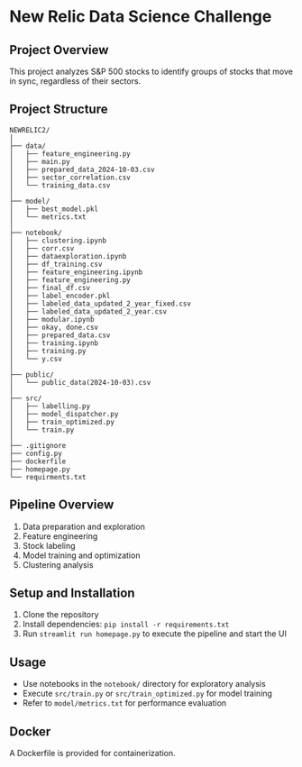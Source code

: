 # New Relic Data Science Challenge

## Project Overview
This project analyzes S&P 500 stocks to identify groups of stocks that move in sync, regardless of their sectors.

## Project Structure
```
NEWRELIC2/
│
├── data/
│   ├── feature_engineering.py
│   ├── main.py
│   ├── prepared_data_2024-10-03.csv
│   ├── sector_correlation.csv
│   └── training_data.csv
│
├── model/
│   ├── best_model.pkl
│   └── metrics.txt
│
├── notebook/
│   ├── clustering.ipynb
│   ├── corr.csv
│   ├── dataexploration.ipynb
│   ├── df_training.csv
│   ├── feature_engineering.ipynb
│   ├── feature_engineering.py
│   ├── final_df.csv
│   ├── label_encoder.pkl
│   ├── labeled_data_updated_2_year_fixed.csv
│   ├── labeled_data_updated_2_year.csv
│   ├── modular.ipynb
│   ├── okay, done.csv
│   ├── prepared_data.csv
│   ├── training.ipynb
│   ├── training.py
│   └── y.csv
│
├── public/
│   └── public_data(2024-10-03).csv
│
├── src/
│   ├── labelling.py
│   ├── model_dispatcher.py
│   ├── train_optimized.py
│   └── train.py
│
├── .gitignore
├── config.py
├── dockerfile
├── homepage.py
└── requirments.txt
```

## Pipeline Overview
1. Data preparation and exploration
2. Feature engineering
3. Stock labeling
4. Model training and optimization
5. Clustering analysis

## Setup and Installation
1. Clone the repository
2. Install dependencies: `pip install -r requirements.txt`
3. Run `streamlit run homepage.py` to execute the pipeline and start the UI

## Usage
- Use notebooks in the `notebook/` directory for exploratory analysis
- Execute `src/train.py` or `src/train_optimized.py` for model training
- Refer to `model/metrics.txt` for performance evaluation

## Docker
A Dockerfile is provided for containerization.